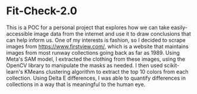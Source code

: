 # Fit-Check-2.0

This is a POC for a personal project that explores how we can take easily-accessible image data from the internet and use it to draw conclusions that can help inform us. One of my interests is fashion, so I decided to scrape images from https://www.firstview.com/, which is a website that maintains images from most runway collections going back as far as 1989. Using Meta's SAM model, I extracted the clothing from these images, using the OpenCV library to manipulate the masks as needed. I then used scikit-learn's KMeans clustering algorithm to extract the top 10 colors from each collection. Using Delta E differences, I was able to quantify differences in collections in a way that is meaningful to the human eye. 
